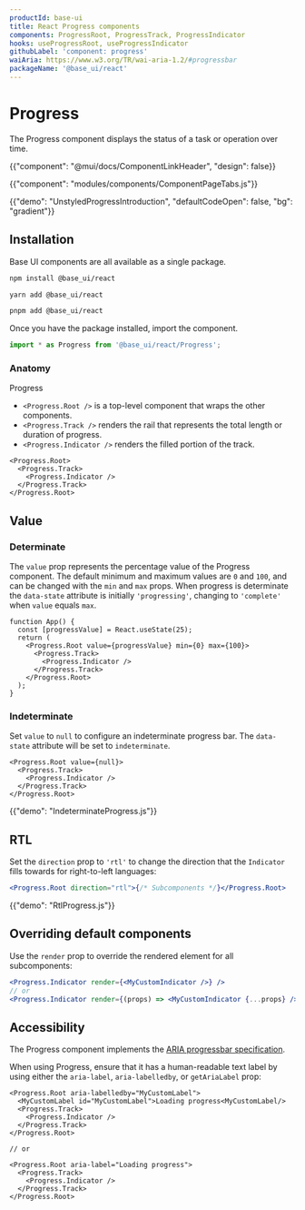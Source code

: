 ```yaml
---
productId: base-ui
title: React Progress components
components: ProgressRoot, ProgressTrack, ProgressIndicator
hooks: useProgressRoot, useProgressIndicator
githubLabel: 'component: progress'
waiAria: https://www.w3.org/TR/wai-aria-1.2/#progressbar
packageName: '@base_ui/react'
---
```


# Progress

<p class="description">The Progress component displays the status of a task or operation over time.</p>

{{"component": "@mui/docs/ComponentLinkHeader", "design": false}}

{{"component": "modules/components/ComponentPageTabs.js"}}

{{"demo": "UnstyledProgressIntroduction", "defaultCodeOpen": false, "bg": "gradient"}}

## Installation

Base UI components are all available as a single package.

<codeblock storageKey="package-manager">

```bash npm
npm install @base_ui/react
```

```bash yarn
yarn add @base_ui/react
```

```bash pnpm
pnpm add @base_ui/react
```

</codeblock>

Once you have the package installed, import the component.

```jsx
import * as Progress from '@base_ui/react/Progress';
```

### Anatomy

Progress

- `<Progress.Root />` is a top-level component that wraps the other components.
- `<Progress.Track />` renders the rail that represents the total length or duration of progress.
- `<Progress.Indicator />` renders the filled portion of the track.

```tsx
<Progress.Root>
  <Progress.Track>
    <Progress.Indicator />
  </Progress.Track>
</Progress.Root>
```

## Value

### Determinate

The `value` prop represents the percentage value of the Progress component. The default minimum and maximum values are `0` and `100`, and can be changed with the `min` and `max` props. When progress is determinate the `data-state` attribute is initially `'progressing'`, changing to `'complete'` when `value` equals `max`.

```tsx
function App() {
  const [progressValue] = React.useState(25);
  return (
    <Progress.Root value={progressValue} min={0} max={100}>
      <Progress.Track>
        <Progress.Indicator />
      </Progress.Track>
    </Progress.Root>
  );
}
```

### Indeterminate

Set `value` to `null` to configure an indeterminate progress bar. The `data-state` attribute will be set to `indeterminate`.

```tsx
<Progress.Root value={null}>
  <Progress.Track>
    <Progress.Indicator />
  </Progress.Track>
</Progress.Root>
```

{{"demo": "IndeterminateProgress.js"}}

## RTL

Set the `direction` prop to `'rtl'` to change the direction that the `Indicator` fills towards for right-to-left languages:

```jsx
<Progress.Root direction="rtl">{/* Subcomponents */}</Progress.Root>
```

{{"demo": "RtlProgress.js"}}

## Overriding default components

Use the `render` prop to override the rendered element for all subcomponents:

```jsx
<Progress.Indicator render={<MyCustomIndicator />} />
// or
<Progress.Indicator render={(props) => <MyCustomIndicator {...props} />} />
```

## Accessibility

The Progress component implements the [ARIA progressbar specification](https://www.w3.org/TR/wai-aria-1.2/#progressbar).

When using Progress, ensure that it has a human-readable text label by using either the `aria-label`, `aria-labelledby`, or `getAriaLabel` prop:

```tsx
<Progress.Root aria-labelledby="MyCustomLabel">
  <MyCustomLabel id="MyCustomLabel">Loading progress<MyCustomLabel/>
  <Progress.Track>
    <Progress.Indicator />
  </Progress.Track>
</Progress.Root>

// or

<Progress.Root aria-label="Loading progress">
  <Progress.Track>
    <Progress.Indicator />
  </Progress.Track>
</Progress.Root>
```
